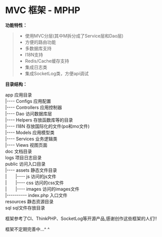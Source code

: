 # MVC 框架 - MPHP

**功能特性：**

 >* 使用MVC分层(其中M拆分成了Service层和Dao层)
 >* 方便的路由功能
 >* 多数据库支持
 >* I18N支持
 >* Redis/Cache缓存支持
 >* 集成日志类
 >* 集成SocketLog类，方便api调试

**目录结构：**

app 应用目录<br/>
|---- Configs 应用配置<br/>
|---- Controllers 应用控制器<br/>
|---- Dao 访问数据库层<br/>
|---- Helpers 存放函数库等的目录<br/>
|---- I18N 存放国际化的文件(po和mo文件)<br/>
|---- Models 应用模型类<br/>
|---- Services 业务逻辑类<br/>
|---- Views 视图页面<br/>
doc 文档目录<br/>
logs 项目日志目录<br/>
public 访问入口目录<br/>
|---- assets 静态文件目录<br/>
|&emsp;&emsp;|---- js 访问的js文件<br/>
|&emsp;&emsp;|---- css 访问的css文件<br/>
|&emsp;&emsp;|---- images 访问的images文件<br/>
|---------- index.php 入口文件<br/>
resources 静态资源目录<br/>
sql sql文件存放目录<br/>

框架参考了CI、ThinkPHP、SocketLog等开源产品,感谢创作这些框架的人们!!

框架不定期完善中...^ ^ 
